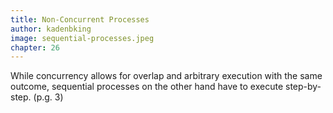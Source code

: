 ```yaml
---
title: Non-Concurrent Processes
author: kadenbking
image: sequential-processes.jpeg
chapter: 26
---
```

While concurrency allows for overlap and arbitrary execution with the same outcome, sequential processes on the other hand have to execute step-by-step. (p.g. 3)
